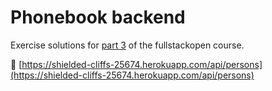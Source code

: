 # Phonebook backend

Exercise solutions for [part 3](https://fullstackopen.com/en/part3/) of the fullstackopen course.


🔗 [https://shielded-cliffs-25674.herokuapp.com/api/persons](https://shielded-cliffs-25674.herokuapp.com/api/persons)